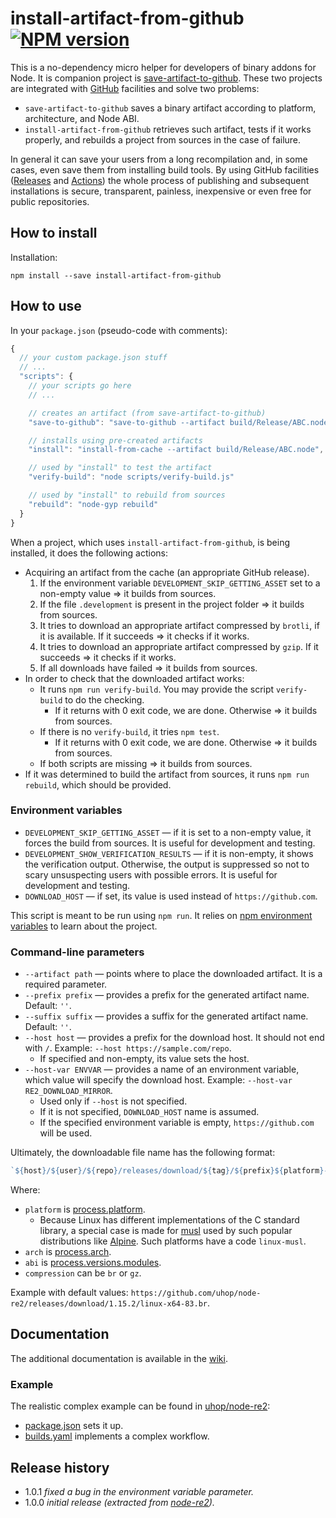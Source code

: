 # install-artifact-from-github [![NPM version][npm-img]][npm-url]

[npm-img]: https://img.shields.io/npm/v/install-artifact-from-github.svg
[npm-url]: https://npmjs.org/package/install-artifact-from-github

This is a no-dependency micro helper for developers of binary addons for Node.
It is companion project is [save-artifact-to-github](https://www.npmjs.com/package/save-artifact-to-github).
These two projects are integrated with [GitHub](https://github.com/) facilities and solve two problems:

* `save-artifact-to-github` saves a binary artifact according to platform, architecture, and Node ABI.
* `install-artifact-from-github` retrieves such artifact, tests if it works properly, and rebuilds a project from sources in the case of failure.

In general it can save your users from a long recompilation and, in some cases, even save them from installing build tools.
By using GitHub facilities ([Releases](https://docs.github.com/en/github/administering-a-repository/about-releases)
and [Actions](https://github.com/features/actions)) the whole process of publishing and subsequent installations is secure,
transparent, painless, inexpensive or even free for public repositories.

## How to install

Installation:

```
npm install --save install-artifact-from-github
```

## How to use

In your `package.json` (pseudo-code with comments):

```js
{
  // your custom package.json stuff
  // ...
  "scripts": {
    // your scripts go here
    // ...

    // creates an artifact (from save-artifact-to-github)
    "save-to-github": "save-to-github --artifact build/Release/ABC.node",

    // installs using pre-created artifacts
    "install": "install-from-cache --artifact build/Release/ABC.node",

    // used by "install" to test the artifact
    "verify-build": "node scripts/verify-build.js"

    // used by "install" to rebuild from sources
    "rebuild": "node-gyp rebuild"
  }
}
```

When a project, which uses `install-artifact-from-github`, is being installed, it does the following actions:

* Acquiring an artifact from the cache (an appropriate GitHub release).
  1. If the environment variable `DEVELOPMENT_SKIP_GETTING_ASSET` set to a non-empty value &rArr; it builds from sources.
  2. If the file `.development` is present in the project folder &rArr; it builds from sources.
  3. It tries to download an appropriate artifact compressed by `brotli`, if it is available. If it succeeds &rArr; it checks if it works.
  4. It tries to download an appropriate artifact compressed by `gzip`. If it succeeds &rArr; it checks if it works.
  5. If all downloads have failed &rArr; it builds from sources.
* In order to check that the downloaded artifact works:
  * It runs `npm run verify-build`. You may provide the script `verify-build` to do the checking.
    * If it returns with 0 exit code, we are done. Otherwise &rArr; it builds from sources.
  * If there is no `verify-build`, it tries `npm test`.
    * If it returns with 0 exit code, we are done. Otherwise &rArr; it builds from sources.
  * If both scripts are missing &rArr; it builds from sources.
* If it was determined to build the artifact from sources, it runs `npm run rebuild`, which should be provided.

### Environment variables

* `DEVELOPMENT_SKIP_GETTING_ASSET` &mdash; if it is set to a non-empty value, it forces the build from sources.
  It is useful for development and testing.
* `DEVELOPMENT_SHOW_VERIFICATION_RESULTS` &mdash; if it is non-empty, it shows the verification output.
  Otherwise, the output is suppressed so not to scary unsuspecting users with possible errors.
  It is useful for development and testing.
* `DOWNLOAD_HOST` &mdash; if set, its value is used instead of `https://github.com`.

This script is meant to be run using `npm run`. It relies on
[npm environment variables](https://docs.npmjs.com/misc/config#environment-variables) to learn about the project.

### Command-line parameters

* `--artifact path` &mdash; points where to place the downloaded artifact. It is a required parameter.
* `--prefix prefix` &mdash; provides a prefix for the generated artifact name. Default: `''`.
* `--suffix suffix` &mdash; provides a suffix for the generated artifact name. Default: `''`.
* `--host host` &mdash; provides a prefix for the download host. It should not end with `/`.
  Example: `--host https://sample.com/repo`.
  * If specified and non-empty, its value sets the host.
* `--host-var ENVVAR` &mdash; provides a name of an environment variable, which value will specify the download host.
  Example: `--host-var RE2_DOWNLOAD_MIRROR`.
  * Used only if `--host` is not specified.
  * If it is not specified, `DOWNLOAD_HOST` name is assumed.
  * If the specified environment variable is empty, `https://github.com` will be used.

Ultimately, the downloadable file name has the following format:

```js
`${host}/${user}/${repo}/releases/download/${tag}/${prefix}${platform}-${arch}-${abi}${suffix}.${compression}`
```

Where:

* `platform` is [process.platform](https://nodejs.org/api/process.html#process_process_platform).
  * Because Linux has different implementations of the C standard library, a special case is made for
    [musl](https://musl.libc.org/) used by such popular distributions like [Alpine](https://alpinelinux.org/).
    Such platforms have a code `linux-musl`.
* `arch` is [process.arch](https://nodejs.org/api/process.html#process_process_arch).
* `abi` is [process.versions.modules](https://nodejs.org/api/process.html#process_process_versions).
* `compression` can be `br` or `gz`.

Example with default values: `https://github.com/uhop/node-re2/releases/download/1.15.2/linux-x64-83.br`.

## Documentation

The additional documentation is available in the [wiki](https://github.com/uhop/install-artifact-from-github/wiki).

### Example

The realistic complex example can be found in [uhop/node-re2](https://github.com/uhop/node-re2):

* [package.json](https://github.com/uhop/node-re2/blob/master/package.json) sets it up.
* [builds.yaml](https://github.com/uhop/node-re2/blob/master/.github/workflows/build.yml) implements a complex workflow.

## Release history

- 1.0.1 *fixed a bug in the environment variable parameter.*
- 1.0.0 *initial release (extracted from [node-re2](https://github.com/uhop/node-re2)).*
